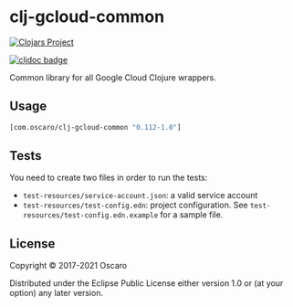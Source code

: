 # clj-gcloud-common

[![Clojars Project](https://img.shields.io/clojars/v/com.oscaro/clj-gcloud-common.svg)](https://clojars.org/com.oscaro/clj-gcloud-common)

[![cljdoc badge](https://cljdoc.org/badge/com.oscaro/clj-gcloud-common)](https://cljdoc.org/d/com.oscaro/clj-gcloud-common/CURRENT)

Common library for all Google Cloud Clojure wrappers.

## Usage

```clojure
[com.oscaro/clj-gcloud-common "0.112-1.0"]
```

## Tests

You need to create two files in order to run the tests:
* `test-resources/service-account.json`: a valid service account
* `test-resources/test-config.edn`: project configuration. See
  `test-resources/test-config.edn.example` for a sample file.

## License

Copyright © 2017-2021 Oscaro

Distributed under the Eclipse Public License either version 1.0 or (at
your option) any later version.
